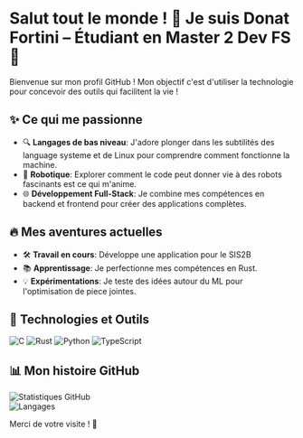 # Salut tout le monde ! 👋 Je suis Donat Fortini – Étudiant en Master 2 Dev FS 🚀

Bienvenue sur mon profil GitHub ! Mon objectif c'est d'utiliser la technologie pour concevoir des outils qui facilitent la vie ! 

## ✨ Ce qui me passionne

- 🔍 **Langages de bas niveau**: J'adore plonger dans les subtilités des language systeme et de Linux pour comprendre comment fonctionne la machine.
- 🤖 **Robotique**: Explorer comment le code peut donner vie à des robots fascinants est ce qui m'anime.
- 🌐 **Développement Full-Stack**: Je combine mes compétences en backend et frontend pour créer des applications complètes.

## 🔥 Mes aventures actuelles

- 🛠️ **Travail en cours**: Développe une application pour le SIS2B
- 📚 **Apprentissage**: Je perfectionne mes compétences en Rust.
- 💡 **Expérimentations**: Je teste des idées autour du ML pour l'optimisation de piece jointes.

## 🧰 Technologies et Outils

![C](https://img.shields.io/badge/C-7F9C3D?style=flat&logo=c&logoColor=FFFFFF)
![Rust](https://img.shields.io/badge/Rust-000000?style=flat&logo=rust&logoColor=FFFFFF)
![Python](https://img.shields.io/badge/Python-306998?style=flat&logo=python&logoColor=FFFFFF)
![TypeScript](https://img.shields.io/badge/TypeScript-007ACC?style=flat&logo=typescript&logoColor=FFFFFF)

## 📊 Mon histoire GitHub

![Statistiques GitHub](https://github-readme-stats.vercel.app/api?username=DonatFortini&show_icons=true&hide=prs&theme=dark)  
![Langages](https://github-readme-stats.vercel.app/api/top-langs/?username=DonatFortini&layout=compact&theme=dark)

Merci de votre visite ! 🚀
